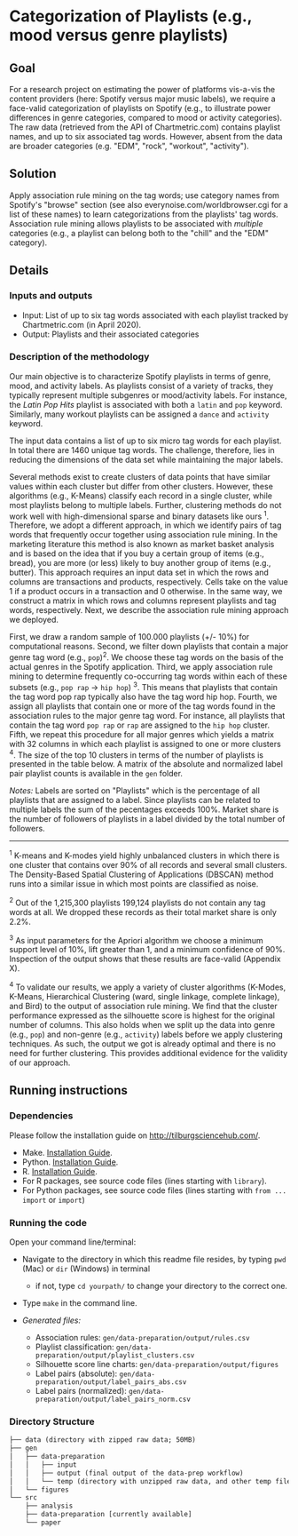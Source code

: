 # Categorization of Playlists (e.g., mood versus genre playlists)

## Goal

For a research project on estimating the power of platforms vis-a-vis the content providers (here: Spotify versus major music labels), we require
a face-valid categorization of playlists on Spotify (e.g., to illustrate power differences in genre categories, compared to mood or activity categories). The raw data (retrieved from the API of Chartmetric.com) contains playlist names, and up to six associated tag words. However, absent from the data are broader categories (e.g. "EDM", "rock", "workout", "activity").

## Solution

Apply association rule mining on the tag words; use category names from Spotify's "browse" section (see also everynoise.com/worldbrowser.cgi for a list of these names) to learn categorizations from the playlists' tag words. Association rule mining allows playlists to be associated with *multiple* categories (e.g., a playlist can belong both to the "chill" and the "EDM" category).

## Details

### Inputs and outputs

- Input: List of up to six tag words associated with each playlist tracked by Chartmetric.com (in April 2020).
- Output: Playlists and their associated categories

### Description of the methodology

Our main objective is to characterize Spotify playlists in terms of genre, mood, and activity labels. As playlists consist of a variety of tracks, they typically represent multiple subgenres or mood/activity labels. For instance, the *Latin Pop Hits* playlist is associated with both a `latin` and `pop` keyword. Similarly, many workout playlists can be assigned a `dance` and `activity` keyword. 

The input data contains a list of up to six micro tag words for each playlist. In total there are 1460 unique tag words. The challenge, therefore, lies in reducing the dimensions of the data set while maintaining the major labels. 

Several methods exist to create clusters of data points that have similar values within each cluster but differ from other clusters. However, these algorithms (e.g., K-Means) classify each record in a single cluster, while most playlists belong to multiple labels. Further, clustering methods do not work well with high-dimensional sparse and binary datasets like ours <sup>1</sup>. Therefore, we adopt a different approach, in which we identify pairs of tag words that frequently occur together using association rule mining. In the marketing literature this method is also known as market basket analysis and is based on the idea that if you buy a certain group of items (e.g., bread), you are more (or less) likely to buy another group of items (e.g., butter). This approach requires an input data set in which the rows and columns are transactions and products, respectively. Cells take on the value 1 if a product occurs in a transaction and 0 otherwise. In the same way, we construct a matrix in which rows and columns represent playlists and tag words, respectively. Next, we describe the association rule mining approach we deployed. 

First, we draw a random sample of 100.000 playlists (+/- 10%) for computational reasons. Second, we filter down playlists that contain a major genre tag word (e.g., `pop`)<sup>2</sup>. We choose these tag words on the basis of the actual genres in the Spotify application. Third, we apply association rule mining to determine frequently co-occurring tag words within each of these subsets (e.g., `pop rap` → `hip hop`) <sup>3</sup>. This means that playlists that contain the tag word pop rap typically also have the tag word hip hop. Fourth, we assign all playlists that contain one or more of the tag words found in the association rules to the major genre tag word. For instance, all playlists that contain the tag word `pop rap` or `rap` are assigned to the `hip hop` cluster. Fifth, we repeat this procedure for all major genres which yields a matrix with 32 columns in which each playlist is assigned to one or more clusters <sup>4</sup>. The size of the top 10 clusters in terms of the number of playlists is presented in the table below. A matrix of the absolute and normalized label pair playlist counts is available in the `gen` folder.

*Notes:* Labels are sorted on "Playlists" which is the percentage of all playlists that are assigned to a label. Since playlists can be related to multiple labels the sum of the pecentages exceeds 100%. Market share is the number of followers of playlists in a label divided by the total number of followers.

<hr>

<sup>1</sup> K-means and K-modes yield highly unbalanced clusters in which there is one cluster that contains over 90% of all records and several small clusters. The Density-Based Spatial Clustering of Applications (DBSCAN) method runs into a similar issue in which most points are classified as noise. 

<sup>2</sup> Out of the 1,215,300 playlists 199,124 playlists do not contain any tag words at all. We dropped these records as their total market share is only 2.2%.  

<sup>3</sup> As input parameters for the Apriori algorithm we choose a minimum support level of 10%, lift greater than 1, and a minimum confidence of 90%. Inspection of the output shows that these results are face-valid (Appendix X).

<sup>4</sup> To validate our results, we apply a variety of cluster algorithms (K-Modes, K-Means, Hierarchical Clustering (ward, single linkage, complete linkage), and Bird) to the output of association rule mining. We find that the cluster performance expressed as the silhouette score is highest for the original number of columns. This also holds when we split up the data into genre (e.g., `pop`) and non-genre (e.g., `activity`) labels before we apply clustering techniques. As such, the output we got is already optimal and there is no need for further clustering. This provides additional evidence for the validity of our approach.

## Running instructions

### Dependencies

Please follow the installation guide on http://tilburgsciencehub.com/.

- Make. [Installation Guide](http://tilburgsciencehub.com/setup/make).
- Python. [Installation Guide](http://tilburgsciencehub.com/setup/python/).
- R. [Installation Guide](http://tilburgsciencehub.com/setup/r/).
- For R packages, see source code files (lines starting with `library`).
- For Python packages, see source code files (lines starting with `from ... import` or `import`)

### Running the code

Open your command line/terminal:

- Navigate to the directory in which this readme file resides, by typing `pwd` (Mac) or `dir` (Windows) in terminal

  - if not, type `cd yourpath/` to change your directory to the correct one.
  
- Type `make` in the command line.

- *Generated files:*
	- Association rules: `gen/data-preparation/output/rules.csv`
	- Playlist classification: `gen/data-preparation/output/playlist_clusters.csv`
	- Silhouette score line charts: `gen/data-preparation/output/figures`
	- Label pairs (absolute): `gen/data-preparation/output/label_pairs_abs.csv`
	- Label pairs (normalized): `gen/data-preparation/output/label_pairs_norm.csv`

### Directory Structure

```txt
├── data (directory with zipped raw data; 50MB)
├── gen
│   ├── data-preparation
│   │   ├── input
│   │   ├── output (final output of the data-prep workflow)
│   │   └── temp (directory with unzipped raw data, and other temp files)
│   └── figures
└── src
    ├── analysis
    ├── data-preparation [currently available]
    └── paper
```
